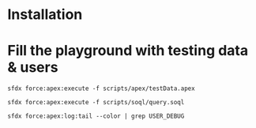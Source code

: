 # Installation

# Fill the playground with testing data & users
```
sfdx force:apex:execute -f scripts/apex/testData.apex

sfdx force:apex:execute -f scripts/soql/query.soql

sfdx force:apex:log:tail --color | grep USER_DEBUG 
```